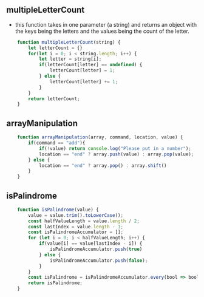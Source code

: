## multipleLetterCount
- this function takes in one parameter (a string) and returns an object with the keys being the letters and the values being the count of the letter.
```javascript
    function multipleLetterCount(string) {
        let letterCount = {}
        for(let i = 0; i < string.length; i++) {
            let letter = string[i];
            if(letterCount[letter] == undefined) {
                letterCount[letter] = 1;
            } else {
                letterCount[letter] += 1;
            }
        }
        return letterCount;
    }
```
## arrayManipulation
```javascript
    function arrayManipulation(array, command, location, value) {
        if(command == "add"){
            if(!value) return console.log("Please put in a number");
            location == "end" ? array.push(value) : array.pop(value);
        } else {
            location == "end" ? array.pop() : array.shift()
        }
    }
```

## isPalindrome
```javascript
    function isPalindrome(value) {
        value = value.trim().toLowerCase();
        const halfValueLength = value.length / 2;
        const lastIndex = value.length - 1;
        const isPalindromeAccumulator = [];
        for (let i = 0; i < halfValueLength; i++) {
            if(value[i] == value[lastIndex - i]) {
                isPalindromeAccumulator.push(true)
            } else {
                isPalindromeAccumulator.push(false);
            }
        }
        const isPalindrome = isPalindromeAccumulator.every(bool => bool == true);
        return isPalindrome;
    }
```


